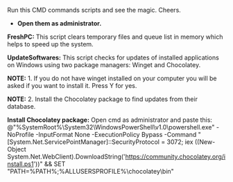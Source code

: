 Run this CMD commands scripts and see the magic. Cheers.


* **Open them as administrator.**



**FreshPC:** This script clears temporary files and queue list in memory which helps to speed up the system.



**UpdateSoftwares:** This script checks for updates of installed applications on Windows using two package managers: Winget and Chocolatey.

**NOTE:** 1. If you do not have winget installed on your computer you will be asked if you want to install it. Press Y for yes.

**NOTE:** 2. Install the Chocolatey package to find updates from their database.

**Install Chocolatey package:** Open cmd as administrator and paste this: @"%SystemRoot%\System32\WindowsPowerShell\v1.0\powershell.exe" -NoProfile -InputFormat None -ExecutionPolicy Bypass -Command "[System.Net.ServicePointManager]::SecurityProtocol = 3072; iex ((New-Object System.Net.WebClient).DownloadString('https://community.chocolatey.org/install.ps1'))" && SET "PATH=%PATH%;%ALLUSERSPROFILE%\chocolatey\bin"
